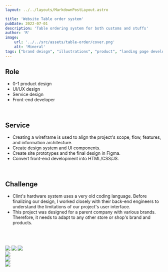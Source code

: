 ```yaml
---
layout: ../../layouts/MarkdownPostLayout.astro

title: 'Website Table order system'
pubDate: 2022-07-01
description: 'Table ordering system for both customs and stuffs'
author: 'R'
image:
    url: '../../src/assets/table-order/cover.png'
    alt: 'Mineral'
tags: ["brand deisgn", "illustrations", "product", "landing page development", "dashboard UI and UX design", "design system"]
---
```



## Role
<ul class="pl-8 marker:text-slate-400 dark:marker:text-neutral-500">
   <li class="mb-3">0-1 product design</li>
   <li class="mb-3">UI/UX design</li>
   <li class="mb-3">Service design</li>
   <li class="mb-3">Front-end developer</li>
</ul>

<br>

## Service
<ul class="pl-8 marker:text-slate-400 dark:marker:text-neutral-500">
   <li class="mb-3">Creating a wireframe is used to align the project's scope, flow, features, and information architecture.</li>
   <li class="mb-3">Create design system and UI components.</li>
   <li class="mb-3">Create site prototypes and the final design in Figma.</li>
   <li class="mb-3">Convert front-end development into HTML/CSS/JS.</li>
</ul>

<br>

## Challenge
<ul class="pl-8 marker:text-slate-400 dark:marker:text-neutral-500">
  <li class="mb-3">Clint's hardware system uses a very old coding language. Before finalizing our design, I worked closely with their back-end engineers to understand the limitations of our project's user interface.</li>
  <li class="mb-3">This project was designed for a parent company with various brands. Therefore, it needs to adapt to any other store or shop's brand and products.</li>
</ul>
<br><br><br>

<div class="flex justify-start items-start w-full gap-3 mb-4">
    <img class="w-1/3 object-contain" src="../../src/assets/table-order/table-order-1.png" />
    <img class="w-1/3 object-contain" src="../../src/assets/table-order/table-order-2.png" />
    <img class="w-1/3 object-contain" src="../../src/assets/table-order/table-order-3.png" />
</div>

<div class="flex justify-start items-start w-full gap-2 mb-4">
    <img class="w-full object-contain" src="../../src/assets/table-order/table-order-4.png" />
</div>
<div class="flex justify-start items-start w-full gap-2 mb-4">
    <img class="w-full object-contain" src="../../src/assets/table-order/table-order-5.png" />
</div>
<div class="flex justify-start items-start w-full gap-2">
    <img class="w-full object-contain" src="../../src/assets/table-order/table-order-6.png" />
</div>